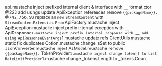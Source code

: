 api.mustache
    inject
    prefixed internal client & interface with `__`
    format ctor @223
    add usings
    update ApiException references
    remove `{{packageName}}.` @742, 756, 98
    replace all `new StreamContent` with `StreamContentExtension.From`
ApiFactory.mustache
    inject
ApiException.mustache
    inject
    prefix internal exception with `__`
ApiResponse`1.mustache
    inject
    prefix internal response with `__`
    add using
ApiResponseEventArgs`1.mustache
    update refs
ClientUtils.mustache
    static fix duplicates
Option.mustache
    change IsSet to public
JsonConverter.mustache 
    inject
AsModel.mustache
    remove `{{packageName}}.`
TokenProvider`1.mustache
    inject
    change token[] to list
RateLimitProvider`1.mustache
    change _tokens.Length to _tokens.Count